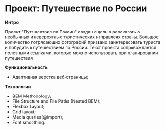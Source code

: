 # Проект: Путешествие по России

**Интро**

Проект "Путешествие по России" создан с целью рассказать о необычных и невероятных туристических направлеях страны. Большое количество потрясающих фотографий призвано заинтересовать туриста и побудить к путешествием по России. Текст проекта сопровождается полезными ссылками, которые можно использовать при планировании путешествия.

**Функциональность**

- Адаптивная верстка веб-страницы;

**Технологии**

- BEM Methodology;
- File Structure and File Paths (Nested BEM);
- Flexbox Layout;
- Grid layout;
- Media queries(@import);
- Font smoothing.

